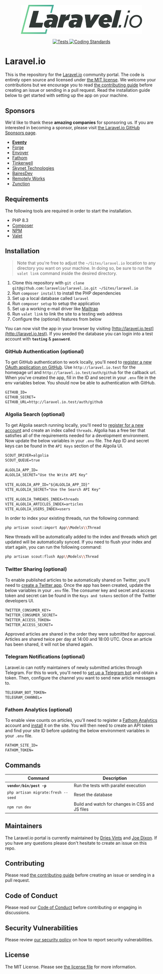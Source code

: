 <p align="center">
    <img src="https://github.com/laravelio/art/blob/main/laravelio-logo-lg.svg" width="400" />
</p>

<p align="center">
    <a href="https://github.com/laravelio/laravel.io/actions?query=workflow%3ATests">
        <img src="https://github.com/laravelio/laravel.io/workflows/Tests/badge.svg" alt="Tests" />
    </a>
    <a href="https://github.com/laravelio/laravel.io/actions/workflows/coding-standards.yml">
        <img src="https://github.com/laravelio/laravel.io/actions/workflows/coding-standards.yml/badge.svg" alt="Coding Standards" />
    </a>
</p>

# Laravel.io

This is the repository for the [Laravel.io](http://laravel.io) community portal. The code is entirely open source and licensed under [the MIT license](LICENSE.md). We welcome your contributions but we encourage you to read [the contributing guide](CONTRIBUTING.md) before creating an issue or sending in a pull request. Read the installation guide below to get started with setting up the app on your machine.

## Sponsors

We'd like to thank these **amazing companies** for sponsoring us. If you are interested in becoming a sponsor, please visit <a href="https://github.com/sponsors/laravelio">the Laravel.io GitHub Sponsors page</a>.

- **[Eventy](https://https://eventy.io/?utm_source=Laravel.io&utm_campaign=eventy&utm_medium=advertisement)**
- [Forge](https://forge.laravel.com)
- [Envoyer](https://envoyer.io)
- [Fathom](https://usefathom.com)
- [Tinkerwell](https://tinkerwell.app)
- [Skynet Technologies](https://www.skynettechnologies.com/hire-laravel-developer)
- [BairesDev](https://www.bairesdev.com/sponsoring-open-source-projects/)
- [Remotely Works](https://www.remotely.works/sponsoring-open-source-projects)
- [Zunction](https://zunction.io)

## Requirements

The following tools are required in order to start the installation.

- PHP 8.3
- [Composer](https://getcomposer.org/download/)
- [NPM](https://docs.npmjs.com/downloading-and-installing-node-js-and-npm)
- [Valet](https://laravel.com/docs/valet#installation)

## Installation

> Note that you're free to adjust the `~/Sites/laravel.io` location to any directory you want on your machine. In doing so, be sure to run the `valet link` command inside the desired directory.

1. Clone this repository with `git clone git@github.com:laravelio/laravel.io.git ~/Sites/laravel.io`
2. Run `composer install` to install the PHP dependencies
3. Set up a local database called `laravel`
4. Run `composer setup` to setup the application
5. Set up a working e-mail driver like [Mailtrap](https://mailtrap.io/)
6. Run `valet link` to link the site to a testing web address
7. Configure the (optional) features from below

You can now visit the app in your browser by visiting [http://laravel.io.test](http://laravel.io.test). If you seeded the database you can login into a test account with **`testing`** & **`password`**.

### GitHub Authentication (optional)

To get GitHub authentication to work locally, you'll need to [register a new OAuth application on GitHub](https://github.com/settings/applications/new). Use `http://laravel.io.test` for the homepage url and `http://laravel.io.test/auth/github` for the callback url. When you've created the app, fill in the ID and secret in your `.env` file in the env variables below. You should now be able to authentication with GitHub.

```
GITHUB_ID=
GITHUB_SECRET=
GITHUB_URL=http://laravel.io.test/auth/github
```

### Algolia Search (optional)

To get Algolia search running locally, you'll need to [register for a new account](https://www.algolia.com/users/sign_up) and create an index called `threads`. Algolia has a free tier that satisfies all of the requirements needed for a development environment. Now update the below variables in your `.env` file. The App ID and secret keys can be found in the `API Keys` section of the Algoila UI.

```
SCOUT_DRIVER=algolia
SCOUT_QUEUE=true

ALGOLIA_APP_ID=
ALGOLIA_SECRET="Use the Write API Key"

VITE_ALGOLIA_APP_ID="${ALGOLIA_APP_ID}"
VITE_ALGOLIA_SECRET="Use the Search API Key"

VITE_ALGOLIA_THREADS_INDEX=threads
VITE_ALGOLIA_ARTICLES_INDEX=articles
VITE_ALGOLIA_USERS_INDEX=users
```

In order to index your existing threads, run the following command:

```bash
php artisan scout:import App\\Models\\Thread
```

New threads will be automatically added to the index and threads which get updated will be automatically synced. If you need to flush your index and start again, you can run the following command:

```bash
php artisan scout:flush App\\Models\\Thread
```

### Twitter Sharing (optional)

To enable published articles to be automatically shared on Twitter, you'll need to [create a Twitter app](https://developer.twitter.com/apps/). Once the app has been created, update the below variables in your `.env` file. The consumer key and secret and access token and secret can be found in the `Keys and tokens` section of the Twitter developers UI.

```
TWITTER_CONSUMER_KEY=
TWITTER_CONSUMER_SECRET=
TWITTER_ACCESS_TOKEN=
TWITTER_ACCESS_SECRET=
```

Approved articles are shared in the order they were submitted for approval. Articles are shared twice per day at 14:00 and 18:00 UTC. Once an article has been shared, it will not be shared again.

### Telegram Notifications (optional)

Laravel.io can notify maintainers of newly submitted articles through Telegram. For this to work, you'll need to [set up a Telegram bot](https://core.telegram.org/bots) and obtain a token. Then, configure the channel you want to send new article messages to.

```
TELEGRAM_BOT_TOKEN=
TELEGRAM_CHANNEL=
```

### Fathom Analytics (optional)

To enable view counts on articles, you'll need to register a [Fathom Analytics](https://app.usefathom.com/register) account and [install](https://usefathom.com/docs/start/install) it on the site. You will then need to create an API token and find your site ID before updating the below environment variables in your `.env` file.

```
FATHOM_SITE_ID=
FATHOM_TOKEN=
```

## Commands

Command | Description
--- | ---
**`vendor/bin/pest -p`** | Run the tests with parallel execution
`php artisan migrate:fresh --seed` | Reset the database
`npm run dev` | Build and watch for changes in CSS and JS files

## Maintainers

The Laravel.io portal is currently maintained by [Dries Vints](https://github.com/driesvints) and [Joe Dixon](https://github.com/joedixon). If you have any questions please don't hesitate to create an issue on this repo.

## Contributing

Please read [the contributing guide](CONTRIBUTING.md) before creating an issue or sending in a pull request.

## Code of Conduct

Please read our [Code of Conduct](CODE_OF_CONDUCT.md) before contributing or engaging in discussions.

## Security Vulnerabilities

Please review [our security policy](.github/SECURITY.md) on how to report security vulnerabilities.

## License

The MIT License. Please see [the license file](LICENSE.md) for more information.
